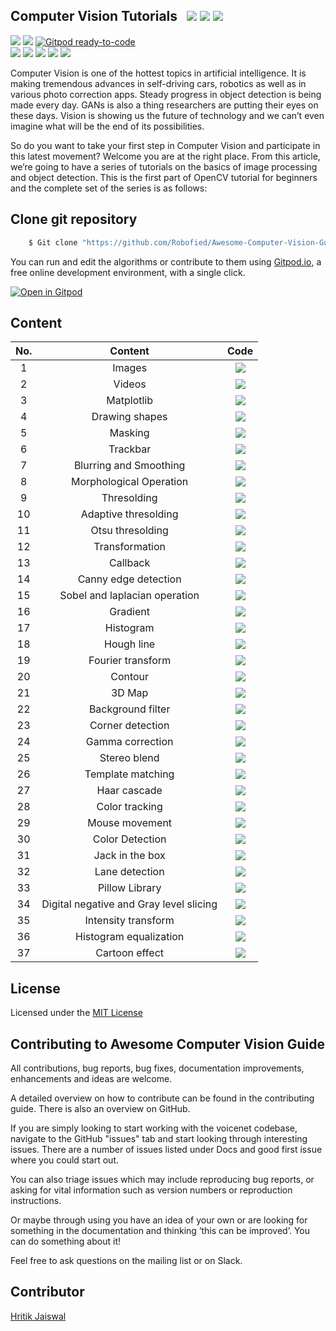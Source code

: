 ## Computer Vision Tutorials &nbsp; ![](https://img.shields.io/github/forks/Robofied/Awesome-Computer-Vision-Guide?style=social) ![](https://img.shields.io/github/stars/Robofied/Awesome-Computer-Vision-Guide?style=social) ![](https://img.shields.io/github/watchers/Robofied/Awesome-Computer-Vision-Guide?style=social) <br>

![](https://img.shields.io/github/repo-size/Robofied/Awesome-Computer-Vision-Guide) ![](https://img.shields.io/github/license/Robofied/Awesome-Computer-Vision-Guide?color=red)    [![Gitpod ready-to-code](https://img.shields.io/badge/Gitpod-ready--to--code-blue?logo=gitpod)](https://gitpod.io/#https://github.com/Robofied/Awesome-Computer-Vision-Guide)<br>
![](https://img.shields.io/github/issues/Robofied/Awesome-Computer-Vision-Guide?color=green) ![](https://img.shields.io/github/issues-pr/Robofied/Awesome-Computer-Vision-Guide?color=green) ![](https://img.shields.io/github/downloads/Robofied/Awesome-Computer-Vision-Guide/total) ![](https://img.shields.io/github/last-commit/Robofied/Awesome-Computer-Vision-Guide) ![](https://img.shields.io/github/contributors/Robofied/Awesome-Computer-Vision-Guide)

Computer Vision is one of the hottest topics in artificial intelligence. It is making tremendous advances in self-driving cars, robotics as well as in various photo correction apps. Steady progress in object detection is being made every day. GANs is also a thing researchers are putting their eyes on these days. Vision is showing us the future of technology and we can’t even imagine what will be the end of its possibilities. <br>

So do you want to take your first step in Computer Vision and participate in this latest movement? Welcome you are at the right place. From this article, we’re going to have a series of tutorials on the basics of image processing and object detection. This is the first part of OpenCV tutorial for beginners and the complete set of the series is as follows:

## Clone git repository

```sh
    $ Git clone "https://github.com/Robofied/Awesome-Computer-Vision-Guide"
```

You can run and edit the algorithms or contribute to them using [Gitpod.io](https://www.gitpod.io/), a free online development environment, with a single click.

[![Open in Gitpod](https://gitpod.io/button/open-in-gitpod.svg)](http://gitpod.io/#https://github.com/Robofied/Awesome-Computer-Vision-Guide)

## Content


| No. |                   Content                   |                                                                                                Code                                                                                                 |
| :--------: | :-----------------------------------------: | :-------------------------------------------------------------------------------------------------------------------------------------------------------------------------------------------------: |
|     1      |                 Images                  |                       [![](https://img.shields.io/badge/Code-Python-blue)](https://github.com/Robofied/Awesome-Computer-Vision-Guide/tree/master/src/01%20-%20Image)                       |
|     2      |                 Videos                  |                       [![](https://img.shields.io/badge/Code-Python-blue)](https://github.com/Robofied/Awesome-Computer-Vision-Guide/tree/master/src/02%20-%20Video)                       |
|     3      |               Matplotlib                |                    [![](https://img.shields.io/badge/Code-Python-blue)](https://github.com/Robofied/Awesome-Computer-Vision-Guide/tree/master/src/03%20-%20Matplotlib)                     |
|     4      |             Drawing shapes              |                 [![](https://img.shields.io/badge/Code-Python-blue)](https://github.com/Robofied/Awesome-Computer-Vision-Guide/tree/master/src/04%20-%20Drawing%20Shapes)                  |
|     5      |                 Masking                 |                      [![](https://img.shields.io/badge/Code-Python-blue)](https://github.com/Robofied/Awesome-Computer-Vision-Guide/tree/master/src/05%20-%20Masking)                      |
|     6      |                Trackbar                 |                     [![](https://img.shields.io/badge/Code-Python-blue)](https://github.com/Robofied/Awesome-Computer-Vision-Guide/tree/master/src/06%20-%20Trackbar)                      |
|     7      |         Blurring and Smoothing          |            [![](https://img.shields.io/badge/Code-Python-blue)](https://github.com/Robofied/Awesome-Computer-Vision-Guide/tree/master/src/07%20-%20Blurring%20And%20Smoothing)             |
|     8      |         Morphological Operation         |           [![](https://img.shields.io/badge/Code-Python-blue)](https://github.com/Robofied/Awesome-Computer-Vision-Guide/tree/master/src/08%20-%20Morphological_Transformation)            |
|     9      |               Thresolding               |                   [![](https://img.shields.io/badge/Code-Python-blue)](https://github.com/Robofied/Awesome-Computer-Vision-Guide/tree/master/src/09%20-%20Thresholding)                    |
|     10     |          Adaptive thresolding           |              [![](https://img.shields.io/badge/Code-Python-blue)](https://github.com/Robofied/Awesome-Computer-Vision-Guide/tree/master/src/10%20-%20Adaptive%20thresolding)               |
|     11     |            Otsu thresolding             |                [![](https://img.shields.io/badge/Code-Python-blue)](https://github.com/Robofied/Awesome-Computer-Vision-Guide/tree/master/src/11%20-%20Otsu%20thresolding)                 |
|     12     |             Transformation              |                  [![](https://img.shields.io/badge/Code-Python-blue)](https://github.com/Robofied/Awesome-Computer-Vision-Guide/tree/master/src/12%20-%20Transformation)                   |
|     13     |                Callback                 |                     [![](https://img.shields.io/badge/Code-Python-blue)](https://github.com/Robofied/Awesome-Computer-Vision-Guide/tree/master/src/13%20-%20Callbacks)                     |
|     14     |          Canny edge detection           |             [![](https://img.shields.io/badge/Code-Python-blue)](https://github.com/Robofied/Awesome-Computer-Vision-Guide/tree/master/src/14%20-%20Canny%20edge%20detection)              |
|     15     |      Sobel and laplacian operation      |        [![](https://img.shields.io/badge/Code-Python-blue)](https://github.com/Robofied/Awesome-Computer-Vision-Guide/tree/master/src/15%20-%20Sobel%20and%20Laplacian%20Operation)        |
|     16     |                Gradient                 |                     [![](https://img.shields.io/badge/Code-Python-blue)](https://github.com/Robofied/Awesome-Computer-Vision-Guide/tree/master/src/16%20-%20Gradient)                      |
|     17     |                Histogram                |                     [![](https://img.shields.io/badge/Code-Python-blue)](https://github.com/Robofied/Awesome-Computer-Vision-Guide/tree/master/src/17%20-%20Histogram)                     |
|     18     |               Hough line                |                   [![](https://img.shields.io/badge/Code-Python-blue)](https://github.com/Robofied/Awesome-Computer-Vision-Guide/tree/master/src/18%20-%20Hough%20Line)                    |
|     19     |            Fourier transform            |                [![](https://img.shields.io/badge/Code-Python-blue)](https://github.com/Robofied/Awesome-Computer-Vision-Guide/tree/master/src/19%20-%20Fourier%20transform)                |
|     20     |                 Contour                 |                      [![](https://img.shields.io/badge/Code-Python-blue)](https://github.com/Robofied/Awesome-Computer-Vision-Guide/tree/master/src/20%20-%20Contour)                      |
|     21     |                 3D Map                  |                     [![](https://img.shields.io/badge/Code-Python-blue)](https://github.com/Robofied/Awesome-Computer-Vision-Guide/tree/master/src/21%20-%203d%20map)                      |
|     22     |            Background filter            |                 [![](https://img.shields.io/badge/Code-Python-blue)](https://github.com/Robofied/Awesome-Computer-Vision-Guide/tree/master/src/22%20-%20Background-filter)                 |
|     23     |            Corner detection             |                [![](https://img.shields.io/badge/Code-Python-blue)](https://github.com/Robofied/Awesome-Computer-Vision-Guide/tree/master/src/23%20-%20Corner%20detection)                 |
|     24     |            Gamma correction             |                [![](https://img.shields.io/badge/Code-Python-blue)](https://github.com/Robofied/Awesome-Computer-Vision-Guide/tree/master/src/24%20-%20Gamma%20Correction)                 |
|     25     |              Stereo blend               |               [![](https://img.shields.io/badge/Code-Python-blue)](https://github.com/Robofied/Awesome-Computer-Vision-Guide/tree/master/src/25%20-%20Stereo_blend_2_Camera)               |
|     26     |            Template matching            |                [![](https://img.shields.io/badge/Code-Python-blue)](https://github.com/Robofied/Awesome-Computer-Vision-Guide/tree/master/src/26%20-%20Template%20Matching)                |
|     27     |              Haar cascade               |                  [![](https://img.shields.io/badge/Code-Python-blue)](https://github.com/Robofied/Awesome-Computer-Vision-Guide/tree/master/src/27%20-%20Haar%20Cascade)                   |
|     28     |             Color tracking              |                 [![](https://img.shields.io/badge/Code-Python-blue)](https://github.com/Robofied/Awesome-Computer-Vision-Guide/tree/master/src/28%20-%20Color%20tracking)                  |
|     29     |             Mouse movement              |                 [![](https://img.shields.io/badge/Code-Python-blue)](https://github.com/Robofied/Awesome-Computer-Vision-Guide/tree/master/src/29%20-%20Mouse%20Movement)                  |
|     30     |             Color Detection             |                 [![](https://img.shields.io/badge/Code-Python-blue)](https://github.com/Robofied/Awesome-Computer-Vision-Guide/tree/master/src/30%20-%20Color%20Detection)                 |
|     31     |             Jack in the box             |                  [![](https://img.shields.io/badge/Code-Python-blue)](https://github.com/Robofied/Awesome-Computer-Vision-Guide/tree/master/src/31%20-%20Jack_in_the_box)                  |
|     32     |             Lane detection              |                 [![](https://img.shields.io/badge/Code-Python-blue)](https://github.com/Robofied/Awesome-Computer-Vision-Guide/tree/master/src/32%20-%20Lane%20detection)                  |
|     33     |             Pillow Library              |                 [![](https://img.shields.io/badge/Code-Python-blue)](https://github.com/Robofied/Awesome-Computer-Vision-Guide/tree/master/src/33%20-%20Pillow%20Library)                  |
|     34     | Digital negative and Gray level slicing | [![](https://img.shields.io/badge/Code-Python-blue)](https://github.com/Robofied/Awesome-Computer-Vision-Guide/tree/master/src/34%20-%20Digital%20Negative%20and%20Gray%20level%20slicing) |
|     35     |           Intensity transform           |            [![](https://img.shields.io/badge/Code-Python-blue)](https://github.com/Robofied/Awesome-Computer-Vision-Guide/tree/master/src/35%20-%20Intensity%20transformation)             |
|     36     |         Histogram equalization          |             [![](https://img.shields.io/badge/Code-Python-blue)](https://github.com/Robofied/Awesome-Computer-Vision-Guide/tree/master/src/36%20-%20Histogram%20Equalization)              |
|     37     |             Cartoon effect              |                  [![](https://img.shields.io/badge/Code-Python-blue)](https://github.com/Robofied/Awesome-Computer-Vision-Guide/tree/master/src/37%20-%20Cartoon_Effect)                   |


## License

Licensed under the [MIT License](LICENSE)

## Contributing to Awesome Computer Vision Guide
All contributions, bug reports, bug fixes, documentation improvements, enhancements and ideas are welcome.

A detailed overview on how to contribute can be found in the contributing guide. There is also an overview on GitHub.

If you are simply looking to start working with the voicenet codebase, navigate to the GitHub "issues" tab and start looking through interesting issues. There are a number of issues listed under Docs and good first issue where you could start out.

You can also triage issues which may include reproducing bug reports, or asking for vital information such as version numbers or reproduction instructions.

Or maybe through using you have an idea of your own or are looking for something in the documentation and thinking ‘this can be improved’. You can do something about it!

Feel free to ask questions on the mailing list or on Slack.

## Contributor
[Hritik Jaiswal](https://hritik5102.github.io) 
